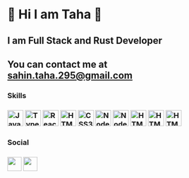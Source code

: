# 👋 Hi I am Taha 👋
 
## I am Full Stack and Rust Developer
## You can contact me at sahin.taha.295@gmail.com
  
  <h3>  Skills  <h3/>
  
   <img src="https://raw.githubusercontent.com/danielcranney/readme-generator/main/public/icons/skills/javascript-colored.svg" width="36" height="36" alt="Javascript" style="max-width: 100%;">
   <img src="https://raw.githubusercontent.com/danielcranney/readme-generator/main/public/icons/skills/typescript-colored.svg" width="36" height="36" alt="Typescript" style="max-width: 100%;">
   <img src="https://raw.githubusercontent.com/danielcranney/readme-generator/main/public/icons/skills/react-colored.svg" width="36" height="36" alt="React" style="max-width: 100%;">
   <img src="https://raw.githubusercontent.com/danielcranney/readme-generator/main/public/icons/skills/html5-colored.svg" width="36" height="36" alt="HTML5" style="max-width: 100%;">
   <img src="https://raw.githubusercontent.com/danielcranney/readme-generator/main/public/icons/skills/css3-colored.svg" width="36" height="36" alt="CSS3" style="max-width: 100%;">
   <img src="https://raw.githubusercontent.com/danielcranney/readme-generator/main/public/icons/skills/nodejs-colored.svg" width="36" height="36" alt="NodeJS" style="max-width: 100%;">
   <img src="https://raw.githubusercontent.com/danielcranney/readme-generator/main/public/icons/skills/java-colored.svg" width="36" height="36" alt="NodeJS" style="max-width: 100%;">
   <img src="https://raw.githubusercontent.com/danielcranney/readme-generator/main/public/icons/skills/firebase-colored.svg" width="36" height="36" alt="HTML5" style="max-width: 100%;">
 <img src="https://raw.githubusercontent.com/danielcranney/readme-generator/main/public/icons/skills/tailwindcss-colored.svg" width="36" height="36" alt="HTML5" style="max-width: 100%;">
 <img src="https://raw.githubusercontent.com/danielcranney/readme-generator/main/public/icons/skills/rust-colored.svg" width="36" height="36" alt="HTML5" style="max-width: 100%;">
 <h3>  Social  <h3/>
  <a href="https://discord.com/users/sTahaDev3040" rel="nofollow"><img src="https://raw.githubusercontent.com/danielcranney/readme-generator/main/public/icons/socials/discord.svg" width="32" height="32" style="max-width: 100%;"></a>
  <a href="https://instagram.com/thashn_?igshid=YzgyMTM2MGM=" rel="nofollow"><img src="https://raw.githubusercontent.com/danielcranney/readme-generator/main/public/icons/socials/instagram.svg" width="32" height="32" style="max-width: 100%;"></a>
  

